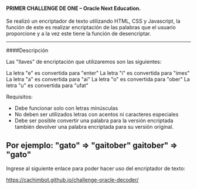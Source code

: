 #### PRIMER CHALLENGE DE ONE – Oracle Next Education.

Se realizó un encriptador de texto utilizando HTML, CSS y Javascript, la función de este es realizar encriptación de las palabras que el usuario proporcione y a la vez este tiene la función de desencriptar.

------------------------------------------------------------------------------------------------------------------------------------------
####Descripción

Las "llaves" de encriptación que utilizaremos son las siguientes:

La letra "e" es convertida para "enter"
La letra "i" es convertida para "imes"
La letra "a" es convertida para "ai"
La letra "o" es convertida para "ober"
La letra "u" es convertida para "ufat"

Requisitos:
- Debe funcionar solo con letras minúsculas
- No deben ser utilizados letras con acentos ni caracteres especiales
- Debe ser posible convertir una palabra para la versión encriptada también devolver una palabra encriptada para su versión original.

Por ejemplo:
"gato" => "gaitober"
gaitober" => "gato"
------------------------------------------------------------------------------------------------------------------------------------------
Ingrese al siguiente enlace para poder hacer uso del encriptador de texto:

https://cachimbot.github.io/challenge-oracle-decoder/
